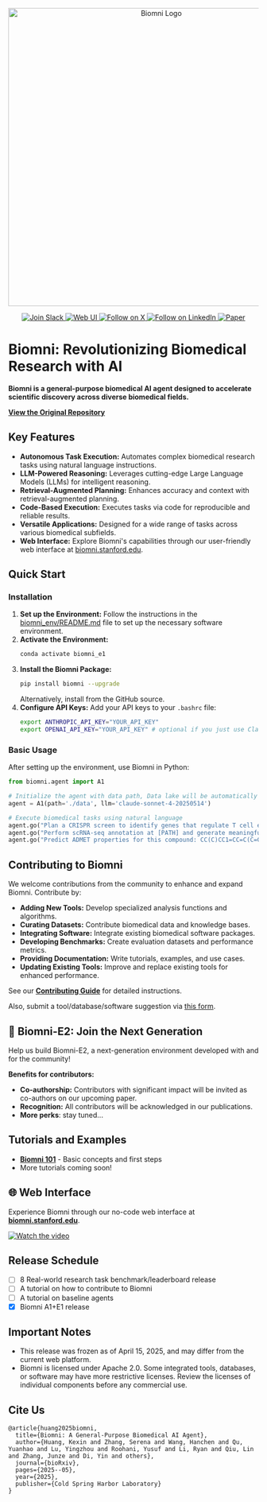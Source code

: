 <p align="center">
  <img src="./figs/biomni_logo.png" alt="Biomni Logo" width="600px" />
</p>

<p align="center">
<a href="https://join.slack.com/t/biomnigroup/shared_invite/zt-38dat07mc-mmDIYzyCrNtV4atULTHRiw">
<img src="https://img.shields.io/badge/Join-Slack-4A154B?style=for-the-badge&logo=slack" alt="Join Slack" />
</a>
<a href="https://biomni.stanford.edu">
<img src="https://img.shields.io/badge/Try-Web%20UI-blue?style=for-the-badge" alt="Web UI" />
</a>
<a href="https://x.com/ProjectBiomni">
<img src="https://img.shields.io/badge/Follow-on%20X-black?style=for-the-badge&logo=x" alt="Follow on X" />
</a>
<a href="https://www.linkedin.com/company/project-biomni">
<img src="https://img.shields.io/badge/Follow-LinkedIn-0077B5?style=for-the-badge&logo=linkedin" alt="Follow on LinkedIn" />
</a>
<a href="https://www.biorxiv.org/content/10.1101/2025.05.30.656746v1">
<img src="https://img.shields.io/badge/Read-Paper-green?style=for-the-badge" alt="Paper" />
</a>
</p>

# Biomni: Revolutionizing Biomedical Research with AI

**Biomni is a general-purpose biomedical AI agent designed to accelerate scientific discovery across diverse biomedical fields.**  

**[View the Original Repository](https://github.com/snap-stanford/Biomni)**

## Key Features

*   **Autonomous Task Execution:** Automates complex biomedical research tasks using natural language instructions.
*   **LLM-Powered Reasoning:** Leverages cutting-edge Large Language Models (LLMs) for intelligent reasoning.
*   **Retrieval-Augmented Planning:** Enhances accuracy and context with retrieval-augmented planning.
*   **Code-Based Execution:** Executes tasks via code for reproducible and reliable results.
*   **Versatile Applications:** Designed for a wide range of tasks across various biomedical subfields.
*   **Web Interface:** Explore Biomni's capabilities through our user-friendly web interface at [biomni.stanford.edu](https://biomni.stanford.edu).

## Quick Start

### Installation

1.  **Set up the Environment:** Follow the instructions in the [biomni_env/README.md](biomni_env/README.md) file to set up the necessary software environment.
2.  **Activate the Environment:**
    ```bash
    conda activate biomni_e1
    ```
3.  **Install the Biomni Package:**
    ```bash
    pip install biomni --upgrade
    ```
    Alternatively, install from the GitHub source.
4.  **Configure API Keys:** Add your API keys to your `.bashrc` file:
    ```bash
    export ANTHROPIC_API_KEY="YOUR_API_KEY"
    export OPENAI_API_KEY="YOUR_API_KEY" # optional if you just use Claude
    ```

### Basic Usage

After setting up the environment, use Biomni in Python:

```python
from biomni.agent import A1

# Initialize the agent with data path, Data lake will be automatically downloaded on first run (~11GB)
agent = A1(path='./data', llm='claude-sonnet-4-20250514')

# Execute biomedical tasks using natural language
agent.go("Plan a CRISPR screen to identify genes that regulate T cell exhaustion, generate 32 genes that maximize the perturbation effect.")
agent.go("Perform scRNA-seq annotation at [PATH] and generate meaningful hypothesis")
agent.go("Predict ADMET properties for this compound: CC(C)CC1=CC=C(C=C1)C(C)C(=O)O")
```

## Contributing to Biomni

We welcome contributions from the community to enhance and expand Biomni. Contribute by:

*   **Adding New Tools:** Develop specialized analysis functions and algorithms.
*   **Curating Datasets:** Contribute biomedical data and knowledge bases.
*   **Integrating Software:** Integrate existing biomedical software packages.
*   **Developing Benchmarks:** Create evaluation datasets and performance metrics.
*   **Providing Documentation:** Write tutorials, examples, and use cases.
*   **Updating Existing Tools:** Improve and replace existing tools for enhanced performance.

See our **[Contributing Guide](CONTRIBUTION.md)** for detailed instructions.

Also, submit a tool/database/software suggestion via [this form](https://forms.gle/nu2n1unzAYodTLVj6).

## 🔬 Biomni-E2: Join the Next Generation

Help us build Biomni-E2, a next-generation environment developed with and for the community!

**Benefits for contributors:**

*   **Co-authorship:** Contributors with significant impact will be invited as co-authors on our upcoming paper.
*   **Recognition:** All contributors will be acknowledged in our publications.
*   **More perks**: stay tuned...

## Tutorials and Examples

*   **[Biomni 101](./tutorials/biomni_101.ipynb)** - Basic concepts and first steps
*   More tutorials coming soon!

## 🌐 Web Interface

Experience Biomni through our no-code web interface at **[biomni.stanford.edu](https://biomni.stanford.edu)**.

[![Watch the video](https://img.youtube.com/vi/E0BRvl23hLs/maxresdefault.jpg)](https://youtu.be/E0BRvl23hLs)

## Release Schedule

*   [ ] 8 Real-world research task benchmark/leaderboard release
*   [ ] A tutorial on how to contribute to Biomni
*   [ ] A tutorial on baseline agents
*   [x] Biomni A1+E1 release

## Important Notes

*   This release was frozen as of April 15, 2025, and may differ from the current web platform.
*   Biomni is licensed under Apache 2.0. Some integrated tools, databases, or software may have more restrictive licenses. Review the licenses of individual components before any commercial use.

## Cite Us

```
@article{huang2025biomni,
  title={Biomni: A General-Purpose Biomedical AI Agent},
  author={Huang, Kexin and Zhang, Serena and Wang, Hanchen and Qu, Yuanhao and Lu, Yingzhou and Roohani, Yusuf and Li, Ryan and Qiu, Lin and Zhang, Junze and Di, Yin and others},
  journal={bioRxiv},
  pages={2025--05},
  year={2025},
  publisher={Cold Spring Harbor Laboratory}
}
```